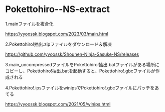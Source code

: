 # Pokettohiro--NS-extract
1.mainファイルを複合化

https://yyoossk.blogspot.com/2023/03/main.html

2.Pokettohiro!抽出.zipファイルをダウンロード＆解凍

https://github.com/yyoossk/Shounen-Ninja-Sasuke-NS/releases

3.main_uncompressedファイルをPokettohiro!抽出.batファイルがある場所にコピーし、Pokettohiro!抽出.batを起動すると、Pokettohiro!.gbcファイルが作成される

4.Pokettohiro!.ipsファイルをwinipsでPokettohiro!.gbcファイルにパッチをあてる

https://yyoossk.blogspot.com/2021/05/winips.html
